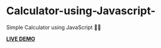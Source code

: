 # Calculator-using-Javascript-
Simple Calculator using JavaScript 🧮✅

**[LIVE DEMO](https://calculator-by-bishal.netlify.app/)**
